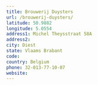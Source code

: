 ```yaml
---
title: Brouwerij Duysters
url: /brouwerij-duysters/
latitude: 50.9882
longitude: 5.0554
address1: Michel Theysstraat 58A
address2: 
city: Diest
state: Vlaams Brabant
code: 
country: Belgium
phone: 32-013-77-10-07
website: 
---
```


